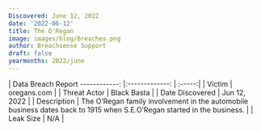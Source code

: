 ```yaml
---
Discovered: June 12, 2022
date: '2022-06-12'
title: The O'Regan
image: images/blog/Breaches.png
author: Breachsense Support
draft: false
yearmonths: 2022/june
---
```



| Data Breach Report
------------:   |:-------------:    | :-----:|
| Victim    | oregans.com      | 
| Threat Actor    | Black Basta      | 
| Date Discovered    | Jun 12, 2022      | 
| Description    | The O’Regan family involvement in the automobile business dates back to 1915 when S.E.O’Regan started in the business.      | 
| Leak Size    | N/A      | 

